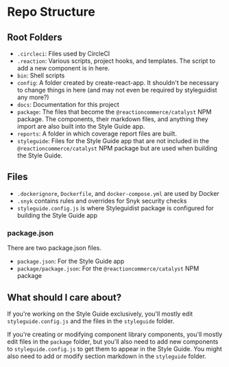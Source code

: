 # Repo Structure

## Root Folders

- `.circleci`: Files used by CircleCI
- `.reaction`: Various scripts, project hooks, and templates. The script to add a new component is in here.
- `bin`: Shell scripts
- `config`: A folder created by create-react-app. It shouldn't be necessary to change things in here (and may not even be required by styleguidist any more?)
- `docs`: Documentation for this project
- `package`: The files that become the `@reactioncommerce/catalyst` NPM package. The components, their markdown files, and anything they import are also built into the Style Guide app.
- `reports`: A folder in which coverage report files are built.
- `styleguide`: Files for the Style Guide app that are not included in the `@reactioncommerce/catalyst` NPM package but are used when building the Style Guide.

## Files

- `.dockerignore`, `Dockerfile`, and `docker-compose.yml` are used by Docker
- `.snyk` contains rules and overrides for Snyk security checks
- `styleguide.config.js` is where Styleguidist package is configured for building the Style Guide app

### package.json

There are two package.json files.

- `package.json`: For the Style Guide app
- `package/package.json`: For the `@reactioncommerce/catalyst` NPM package

## What should I care about?

If you're working on the Style Guide exclusively, you'll mostly edit `styleguide.config.js` and the files in the `styleguide` folder.

If you're creating or modifying component library components, you'll mostly edit files in the `package` folder, but you'll also need to add new components to `styleguide.config.js` to get them to appear in the Style Guide. You might also need to add or modify section markdown in the `styleguide` folder.
